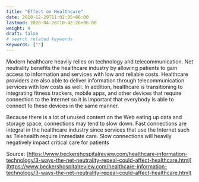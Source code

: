```yaml
---
title: "Effect on Healthcare"
date: 2018-12-29T11:02:05+06:00
lastmod: 2020-04-26T10:42:26+06:00
weight: 4
draft: false
# search related keywords
keywords: [""]
---
```


Modern healthcare heavily relies on technology and telecommunication. Net neutrality benefits the healthcare industry by allowing patients to gain access to information and services with low and reliable costs. Healthcare providers are also able to deliver information through telecommunication services with low costs as well. In addition, healthcare is transitioning to integrating fitness trackers, mobile apps, and other devices that require connection to the Internet so it is important that everybody is able to connect to these devices in the same manner.

Because there is a lot of unused content on the Web eating up data and storage space, connections may tend to slow down. Fast connections are integral in the healthcare industry since services that use the Internet such as Telehealth require immediate care. Slow connections will heavily negatively impact critical care for patients

Source: [https://www.beckershospitalreview.com/healthcare-information-technology/3-ways-the-net-neutrality-repeal-could-affect-healthcare.html](https://www.beckershospitalreview.com/healthcare-information-technology/3-ways-the-net-neutrality-repeal-could-affect-healthcare.html)
